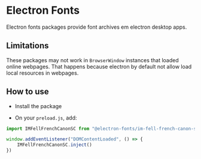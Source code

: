 # Electron Fonts

Electron fonts packages provide font archives em electron desktop apps.

## Limitations

These packages may not work in `BrowserWindow` instances that loaded online webpages. That happens because electron by default not allow load local resources in webpages.

## How to use

* Install the package

* On your `preload.js`, add:

```ts
import IMFellFrenchCanonSC from "@electron-fonts/im-fell-french-canon-sc"

window.addEventListener("DOMContentLoaded", () => {
    IMFellFrenchCanonSC.inject()
})
```